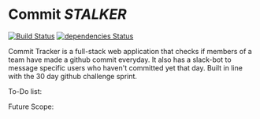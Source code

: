 # Commit *STALKER*
[![Build Status](https://travis-ci.org/tthoraldson/commit-stalker.svg?branch=master)](https://travis-ci.org/tthoraldson/commit-stalker) [![dependencies Status](https://david-dm.org/tthoraldson/commit-stalker/status.svg)](https://david-dm.org/tthoraldson/commit-stalker)

Commit Tracker is a full-stack web application that checks if members of a team have made a github commit everyday. It also has a slack-bot to message specific users who haven't committed yet that day. Built in line with the 30 day github challenge sprint.

To-Do list:


Future Scope:
